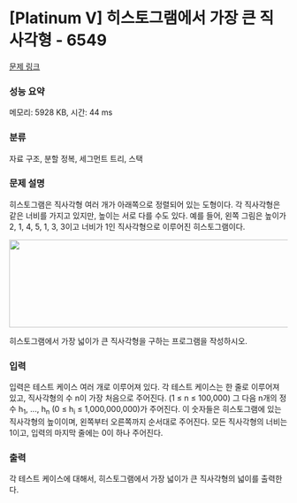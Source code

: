 # [Platinum V] 히스토그램에서 가장 큰 직사각형 - 6549 

[문제 링크](https://www.acmicpc.net/problem/6549) 

### 성능 요약

메모리: 5928 KB, 시간: 44 ms

### 분류

자료 구조, 분할 정복, 세그먼트 트리, 스택

### 문제 설명

<p>히스토그램은 직사각형 여러 개가 아래쪽으로 정렬되어 있는 도형이다. 각 직사각형은 같은 너비를 가지고 있지만, 높이는 서로 다를 수도 있다. 예를 들어, 왼쪽 그림은 높이가 2, 1, 4, 5, 1, 3, 3이고 너비가 1인 직사각형으로 이루어진 히스토그램이다.</p>

<p style="text-align: center;"><img alt="" src="https://www.acmicpc.net/upload/images/histogram.png" style="height:159px; width:506px"></p>

<p>히스토그램에서 가장 넓이가 큰 직사각형을 구하는 프로그램을 작성하시오.</p>

### 입력 

 <p>입력은 테스트 케이스 여러 개로 이루어져 있다. 각 테스트 케이스는 한 줄로 이루어져 있고, 직사각형의 수 n이 가장 처음으로 주어진다. (1 ≤ n ≤ 100,000) 그 다음 n개의 정수 h<sub>1</sub>, ..., h<sub>n</sub> (0 ≤ h<sub>i</sub> ≤ 1,000,000,000)가 주어진다. 이 숫자들은 히스토그램에 있는 직사각형의 높이이며, 왼쪽부터 오른쪽까지 순서대로 주어진다. 모든 직사각형의 너비는 1이고, 입력의 마지막 줄에는 0이 하나 주어진다.</p>

### 출력 

 <p>각 테스트 케이스에 대해서, 히스토그램에서 가장 넓이가 큰 직사각형의 넓이를 출력한다.</p>

